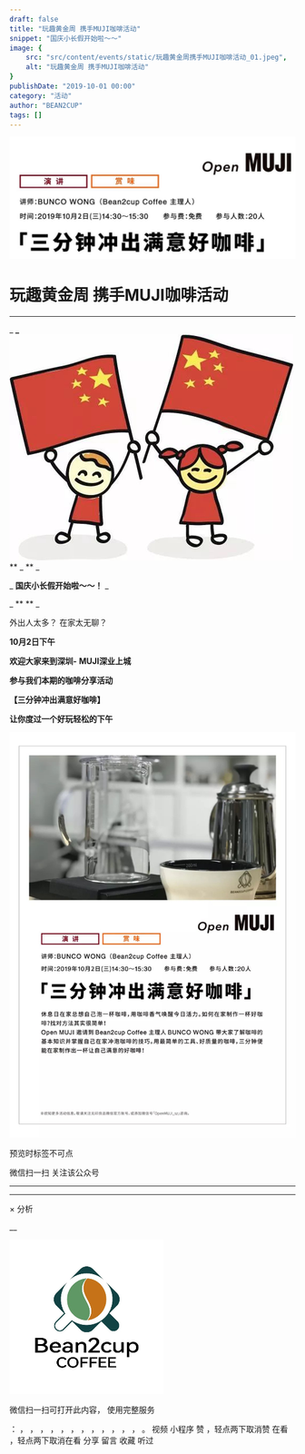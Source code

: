 ```yaml
---
draft: false
title: "玩趣黄金周 携手MUJI咖啡活动"
snippet: "国庆小长假开始啦～～"
image: {
    src: "src/content/events/static/玩趣黄金周携手MUJI咖啡活动_01.jpeg",
    alt: "玩趣黄金周 携手MUJI咖啡活动"
}
publishDate: "2019-10-01 00:00"
category: "活动"
author: "BEAN2CUP"
tags: []
---
```


![cover_image](./static/玩趣黄金周携手MUJI咖啡活动_01.jpeg)

#  玩趣黄金周 携手MUJI咖啡活动



__ _ _ _ _







_
**_**![](./static/玩趣黄金周携手MUJI咖啡活动_02.jpeg)
** _ ** _

_ **国庆小长假开始啦～～！** _

_ **
** _

外出人太多？  在家太无聊？



**10月2日下午**

**欢迎大家来到深圳-** **MUJI深业上城**

**参与我们本期的咖啡分享活动**

**【三分钟冲出满意好咖啡】**

**让你度过一个好玩轻松的下午**

![](./static/玩趣黄金周携手MUJI咖啡活动_03.jpeg)



预览时标签不可点



微信扫一扫
关注该公众号





****



****



×  分析

__

![作者头像](./static/玩趣黄金周携手MUJI咖啡活动_04.png)

微信扫一扫可打开此内容，
使用完整服务

：  ，  ，  ，  ，  ，  ，  ，  ，  ，  ，  ，  ，  。  视频  小程序  赞  ，轻点两下取消赞  在看  ，轻点两下取消在看
分享  留言  收藏  听过


